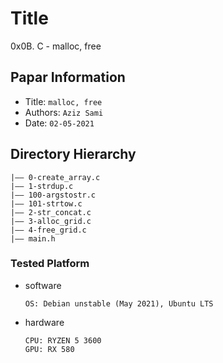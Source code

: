 Title
===
0x0B. C - malloc, free
## Papar Information
- Title:  `malloc, free`
- Authors:  `Aziz Sami`
- Date:  `02-05-2021`

## Directory Hierarchy
```
|—— 0-create_array.c
|—— 1-strdup.c
|—— 100-argstostr.c
|—— 101-strtow.c
|—— 2-str_concat.c
|—— 3-alloc_grid.c
|—— 4-free_grid.c
|—— main.h
```
### Tested Platform
- software
  ```
  OS: Debian unstable (May 2021), Ubuntu LTS

  ```
- hardware
  ```
  CPU: RYZEN 5 3600
  GPU: RX 580
  ```


